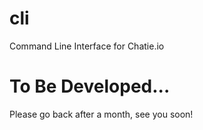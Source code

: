# cli
Command Line Interface for Chatie.io

# To Be Developed...

Please go back after a month, see you soon!
